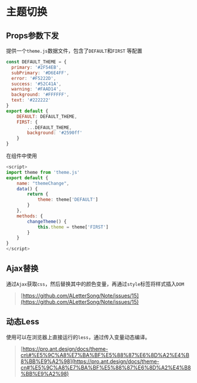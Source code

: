 # 主题切换

## Props参数下发

提供一个`theme.js`数据文件，包含了`DEFAULT`和`FIRST` 等配置

```javascript
const DEFAULT_THEME = {
  primary: '#2F54EB',
  subPrimary: '#D6E4FF',
  error: '#F5222D',
  success: '#52C41A',
  warning: '#FAAD14',
  background: '#FFFFFF',
  text: '#222222'
}
export default {
    DEFAULT: DEFAULT_THEME,
    FIRST: {
        ...DEFAULT_THEME,
        background: '#2590ff'
    }
}
```

在组件中使用

```javascript
<script>
import theme from 'theme.js'
export default {
    name: "themeChange",
    data() {
        return {
            theme: theme['DEFAULT']
        }
    },
    methods: {
        changeTheme() {
            this.theme = theme['FIRST']
        }
    }
}
</script>
```

## Ajax替换

通过`Ajax`获取`css`，然后替换其中的颜色变量，再通过`style`标签将样式插入`DOM`

> [https://github.com/ALetterSong/Note/issues/15](https://github.com/ALetterSong/Note/issues/15)

## 动态Less

使用可以在浏览器上直接运行的`less`，通过传入变量动态编译。

> [https://pro.ant.design/docs/theme-cn\#%E5%9C%A8%E7%BA%BF%E5%88%87%E6%8D%A2%E4%B8%BB%E9%A2%98](https://pro.ant.design/docs/theme-cn#%E5%9C%A8%E7%BA%BF%E5%88%87%E6%8D%A2%E4%B8%BB%E9%A2%98)

## 

